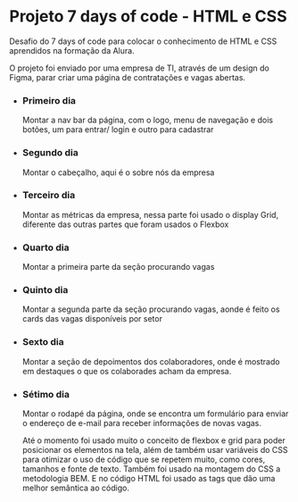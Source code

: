 # Projeto 7 days of code - HTML e CSS

  Desafio do 7 days of code para colocar o conhecimento de HTML e CSS aprendidos na formação da Alura.

  O projeto foi enviado por uma empresa de TI, através de um design do Figma, parar criar uma página de contratações e vagas abertas.

- ### Primeiro dia 
  Montar a nav bar da página, com o logo, menu de navegação e dois botões, um para entrar/ login e outro para cadastrar

- ### Segundo dia
  Montar o cabeçalho, aqui é o sobre nós da empresa

- ### Terceiro dia 
  Montar as métricas da empresa, nessa parte foi usado o display Grid, diferente das outras partes que foram usados o Flexbox

- ### Quarto dia 
  Montar a primeira parte da seção procurando vagas

- ### Quinto dia
  Montar a segunda parte da seção procurando vagas, aonde é feito os cards das vagas disponíveis por setor

- ### Sexto dia
  Montar a seção de depoimentos dos colaboradores, onde é mostrado em destaques o que os colaborades acham da empresa.

- ### Sétimo dia
  Montar o rodapé da página, onde se encontra um formulário para enviar o endereço de e-mail para receber informações de novas vagas.

  Até o momento foi usado muito o conceito de flexbox e grid para poder posicionar os elementos na tela, além de também usar variáveis do CSS para otimizar o uso de código que se repetem muito, como cores, tamanhos e fonte de texto. Também foi usado na montagem do CSS a metodologia BEM. E no código HTML foi usado as tags que dão uma melhor semântica ao código.
